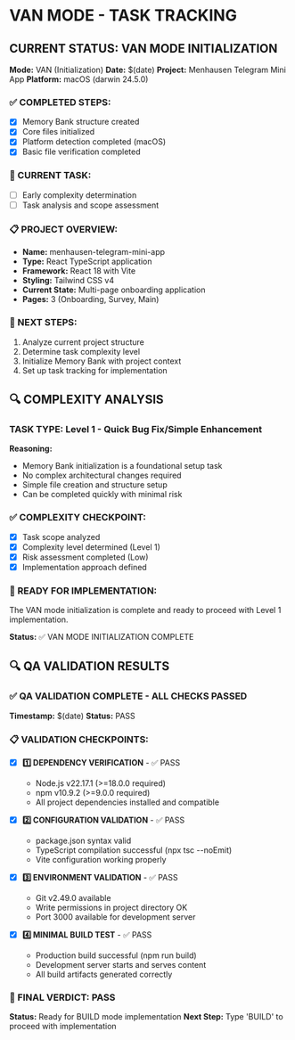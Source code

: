 # VAN MODE - TASK TRACKING

## CURRENT STATUS: VAN MODE INITIALIZATION

**Mode:** VAN (Initialization)
**Date:** $(date)
**Project:** Menhausen Telegram Mini App
**Platform:** macOS (darwin 24.5.0)

### ✅ COMPLETED STEPS:
- [x] Memory Bank structure created
- [x] Core files initialized
- [x] Platform detection completed (macOS)
- [x] Basic file verification completed

### 🔄 CURRENT TASK:
- [ ] Early complexity determination
- [ ] Task analysis and scope assessment

### 📋 PROJECT OVERVIEW:
- **Name:** menhausen-telegram-mini-app
- **Type:** React TypeScript application
- **Framework:** React 18 with Vite
- **Styling:** Tailwind CSS v4
- **Current State:** Multi-page onboarding application
- **Pages:** 3 (Onboarding, Survey, Main)

### 🎯 NEXT STEPS:
1. Analyze current project structure
2. Determine task complexity level
3. Initialize Memory Bank with project context
4. Set up task tracking for implementation


## 🔍 COMPLEXITY ANALYSIS

### TASK TYPE: Level 1 - Quick Bug Fix/Simple Enhancement
**Reasoning:** 
- Memory Bank initialization is a foundational setup task
- No complex architectural changes required
- Simple file creation and structure setup
- Can be completed quickly with minimal risk

### ✅ COMPLEXITY CHECKPOINT:
- [x] Task scope analyzed
- [x] Complexity level determined (Level 1)
- [x] Risk assessment completed (Low)
- [x] Implementation approach defined

### 🚀 READY FOR IMPLEMENTATION:
The VAN mode initialization is complete and ready to proceed with Level 1 implementation.

**Status:** ✅ VAN MODE INITIALIZATION COMPLETE


## 🔍 QA VALIDATION RESULTS

### ✅ QA VALIDATION COMPLETE - ALL CHECKS PASSED

**Timestamp:** $(date)
**Status:** PASS

### 📋 VALIDATION CHECKPOINTS:
- [x] **1️⃣ DEPENDENCY VERIFICATION** - ✅ PASS
  - Node.js v22.17.1 (>=18.0.0 required)
  - npm v10.9.2 (>=9.0.0 required)
  - All project dependencies installed and compatible

- [x] **2️⃣ CONFIGURATION VALIDATION** - ✅ PASS
  - package.json syntax valid
  - TypeScript compilation successful (npx tsc --noEmit)
  - Vite configuration working properly

- [x] **3️⃣ ENVIRONMENT VALIDATION** - ✅ PASS
  - Git v2.49.0 available
  - Write permissions in project directory OK
  - Port 3000 available for development server

- [x] **4️⃣ MINIMAL BUILD TEST** - ✅ PASS
  - Production build successful (npm run build)
  - Development server starts and serves content
  - All build artifacts generated correctly

### 🚀 FINAL VERDICT: PASS
**Status:** Ready for BUILD mode implementation
**Next Step:** Type 'BUILD' to proceed with implementation

